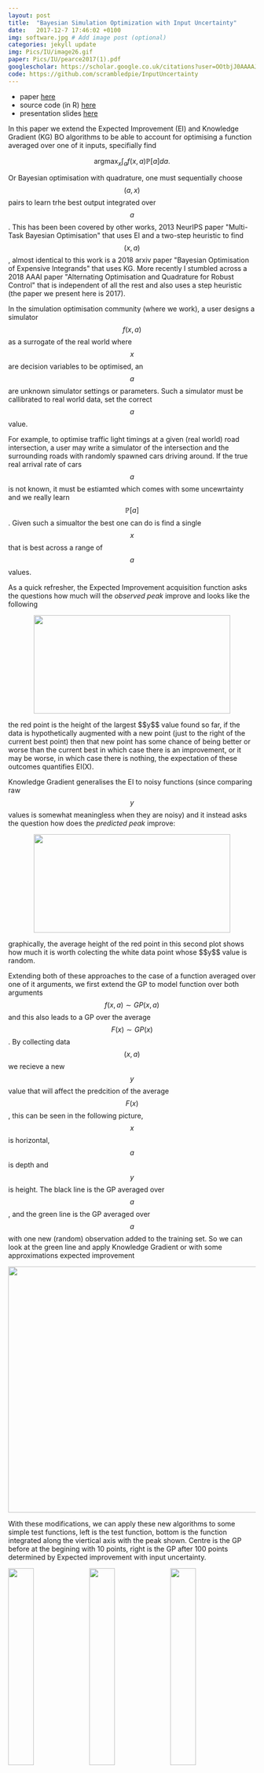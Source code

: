 ```yaml
---
layout: post
title:  "Bayesian Simulation Optimization with Input Uncertainty"
date:   2017-12-7 17:46:02 +0100
img: software.jpg # Add image post (optional)
categories: jekyll update
img: Pics/IU/image26.gif
paper: Pics/IU/pearce2017(1).pdf
googlescholar: https://scholar.google.co.uk/citations?user=OOtbjJ0AAAAJ&hl=en#d=gs_md_cita-d&u=%2Fcitations%3Fview_op%3Dview_citation%26hl%3Den%26user%3DOOtbjJ0AAAAJ%26citation_for_view%3DOOtbjJ0AAAAJ%3ATQgYirikUcIC%26tzom%3D0
code: https://github.com/scrambledpie/InputUncertainty
---
```


* paper [here][IU_paper]
* source code (in R) [here][IU_source]
* presentation slides [here][IU_slides]


In this paper we extend the Expected Improvement (EI) and Knowledge Gradient (KG) BO algorithms to be able to account for optimising a function averaged over one of it inputs, specifially find

$$\text{argmax}_{x}\int_a f(x,a) \mathbb{P}[a]da.$$

Or Bayesian optimisation with quadrature, one must sequentially choose $$(a,x)$$ pairs to learn trhe best output integrated over $$a$$. This has been been covered by other works, 2013 NeurIPS paper "Multi-Task Bayesian Optimisation" that uses EI and a two-step heuristic to find $$(x,a)$$, almost identical to this work is a 2018 arxiv paper "Bayesian Optimisation of Expensive Integrands" that uses KG. More recently I stumbled across a 2018 AAAI paper "Alternating Optimisation and Quadrature for Robust Control" that is independent of all the rest and also uses a step heuristic (the paper we present here is 2017).

In the simulation optimisation community (where we work), a user designs a simulator $$f(x,a)$$ as a surrogate of the real world where $$x$$ are decision variables to be optimised, an $$a$$ are unknown simulator settings or parameters. Such a simulator must be callibrated to real world data, set the correct $$a$$ value.

For example, to optimise traffic light timings at a given (real world) road intersection, a user may write a simulator of the intersection and the surrounding roads with randomly spawned cars driving around. If the true real arrival rate of cars $$a$$ is not known, it must be estiamted which comes with some uncewrtainty and we really learn $$\mathbb{P}[a]$$. Given such a simualtor the best one can do is find a single $$x$$ that is best across a range of $$a$$ values.

As a quick refresher, the Expected Improvement acquisition function asks the questions how much will the *observed peak* improve and looks like the following 

<p align="center">
  <img width="400" height="200" src="{{site.baseurl}}/assets/img/Pics/IU/image11.gif">
</p>
the red point is the height of the largest $$y$$ value found so far, if the data is hypothetically augmented with a new point (just to the right of the current best point) then that new point has some chance of being better or worse than the current best in which case there is an improvement, or it may be worse, in which case there is nothing, the expectation of these outcomes quantifies EI(X).

Knowledge Gradient generalises the EI to noisy functions (since comparing raw $$y$$ values is somewhat meaningless when they are noisy) and it instead asks the question how does the *predicted peak* improve:
<p align="center">
  <img width="400" height="200" src="{{site.baseurl}}/assets/img/Pics/IU/image14.gif">
</p>
graphically, the average height of the red point in this second plot shows how much it is worth colecting the white data point whose $$y$$ value is random.

Extending both of these approaches to the case of a function averaged over one of it arguments, we first extend the GP to model function over both arguments $$f(x,a)\sim GP(x,a)$$ and this also leads to a GP over the average $$F(x) \sim GP(x)$$. By collecting data $$(x,a)$$ we recieve a new $$y$$ value that will affect
the predcition of the average $$F(x)$$, this can be seen in the following picture, $$x$$ is horizontal, $$a$$ is depth and $$y$$ is height. The black line is the GP averaged over $$a$$, and the green line is the GP averaged over $$a$$ with one new (random) observation added to the training set. So we can look at the green line and apply Knowledge Gradient or with some approximations expected improvement
<p align="center">
  <img width="600" height="500" src="{{site.baseurl}}/assets/img/Pics/IU/image26.gif">
</p>

With these modifications, we can apply these new algorithms to some simple test functions, left is the test function, bottom is the function integrated along the viertical axis with the peak shown. Centre is the GP before at the begining with 10 points, right is the GP after 100 points determined by Expected improvement with input uncertainty. 
<div class="row">
    <img src="{{site.baseurl}}/assets/img/Pics/IU/image33.png" style="width:32%">
    <img src="{{site.baseurl}}/assets/img/Pics/IU/image31.png" style="width:32%">
    <img src="{{site.baseurl}}/assets/img/Pics/IU/image32.png" style="width:32%">
</div> 

Finally, plotting the opportunity cost between the best possible $$x^*$$ and the predicted peak $$x = \text{argmax}_x\int_a \mu(x,a)\mathbb{P}[a]da$$ as sampling increases, KG+IU in blue, EI+IU in green and random selected $$(x,a)$$ in pink.
<p align="center">
  <img width="600" height="300" src="{{site.baseurl}}/assets/img/Pics/IU/image34.png">
</p>

On the left we set $$\mathbb{P}[a] = Uniform(0,100)$$ and red is the standard EI applied to the average $$\mathbb{E}[a]=50$$ which fails to converge, it is obviously the wrong tool for the job. Right is where $$\mathbb{E}[a]=Triangular(min=0,max=100,peak=100)$$ which is a wedge shape distribution and the solid red is the mean $$a = 66.6$$ value while dashed red is the mode $$a=100$$ value. Again both methods will not converge.

<!-- In general, fiven a function of two variables, $$ \nabla_\boldsymbol{x} J(\boldsymbol{x}) $$ -->


[IU_paper]:/Pics/IU/pearce2017(1).pdf
[IU_source]:https://github.com/scrambledpie/InputUncertainty
[IU_slides]:https://warwick.ac.uk/fac/cross_fac/complexity/people/students/dtc/students2013/pearce/inputuncertatinty_pressy.pptx
